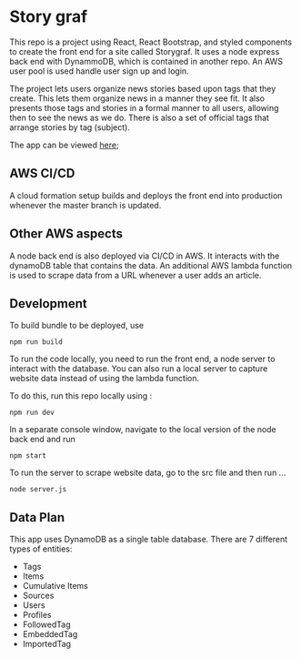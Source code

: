 # Story graf

This repo is a project using React, React Bootstrap, and styled components to create the front end for a site called Storygraf. It uses a node express back end with DynammoDB, which is contained in another repo. An AWS user pool is used handle user sign up and login.

The project lets users organize news stories based upon tags that they create. This lets them organize news in a manner they see fit. It also presents those tags and stories in a formal manner to all users, allowing then to see the news as we do. There is also a set of official tags that arrange stories by tag (subject).

The app can be viewed <a href="http://storygraf-005373810151-website-dev.s3-website.us-east-2.amazonaws.com/">here</a>;

## AWS CI/CD

A cloud formation setup builds and deploys the front end into production whenever the master branch is updated.

## Other AWS aspects

A node back end is also deployed via CI/CD in AWS. It interacts with the dynamoDB table that contains the data. An additional AWS lambda function is used to scrape data from a URL whenever a user adds an article.

## Development

To build bundle to be deployed, use

`npm run build`

To run the code locally, you need to run the front end, a node server to interact with the database. You can also run a local server to capture website data instead of using the lambda function.

To do this, run this repo locally using :

`npm run dev`

In a separate console window, navigate to the local version of the node back end and run

`npm start`

To run the server to scrape website data, go to the src file and then run ...

`node server.js`

## Data Plan

This app uses DynamoDB as a single table database. There are 7 different types of entities:

- Tags
- Items
- Cumulative Items
- Sources
- Users
- Profiles
- FollowedTag
- EmbeddedTag
- ImportedTag
